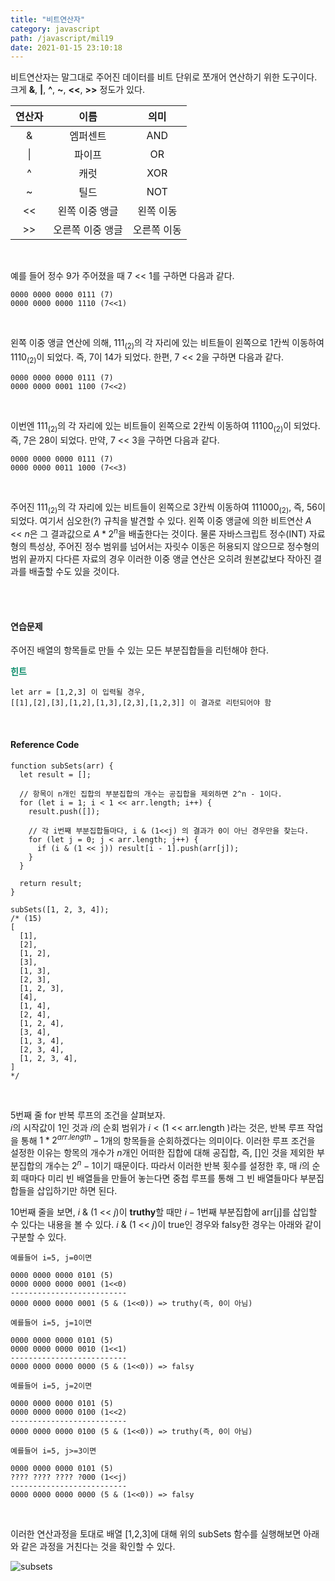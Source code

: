 ```yaml
---
title: "비트연산자"
category: javascript
path: /javascript/mil19
date: 2021-01-15 23:10:18
---
```


비트연산자는 말그대로 주어진 데이터를 비트 단위로 쪼개어 연산하기 위한 도구이다. 크게 **&**, **|**, **^**, **~**, **<<**, **>>** 정도가 있다.

| 연산자 |       이름       |    의미     |
| :----: | :--------------: | :---------: |
|   &    |     엠퍼센트     |     AND     |
|   \|   |      파이프      |     OR      |
|   ^    |       캐럿       |     XOR     |
|   ~    |       틸드       |     NOT     |
|   <<   |  왼쪽 이중 앵글  |  왼쪽 이동  |
|   >>   | 오른쪽 이중 앵글 | 오른쪽 이동 |

<br />

예를 들어 정수 9가 주어졌을 때 7 << 1를 구하면 다음과 같다.

```
0000 0000 0000 0111 (7)
0000 0000 0000 1110 (7<<1)
```

<br />

왼쪽 이중 앵글 연산에 의해, 111$_{(2)}$의 각 자리에 있는 비트들이 왼쪽으로 1칸씩 이동하여 1110$_{(2)}$이 되었다. 즉, 7이 14가 되었다. 한편, 7 << 2을 구하면 다음과 같다.

```
0000 0000 0000 0111 (7)
0000 0000 0001 1100 (7<<2)
```

<br />

이번엔 111$_{(2)}$의 각 자리에 있는 비트들이 왼쪽으로 2칸씩 이동하여 11100$_{(2)}$이 되었다. 즉, 7은 28이 되었다. 만약, 7 << 3을 구하면 다음과 같다.

```
0000 0000 0000 0111 (7)
0000 0000 0011 1000 (7<<3)
```

<br />

주어진 111$_{(2)}$의 각 자리에 있는 비트들이 왼쪽으로 3칸씩 이동하여 111000$_{(2)}$, 즉, 56이 되었다. 여기서 심오한(?) 규칙을 발견할 수 있다. 왼쪽 이중 앵글에 의한 비트연산 $A$ << $n$은 그 결과값으로 $A * 2{^n}$을 배출한다는 것이다. 물론 자바스크립트 정수(INT) 자료형의 특성상, 주어진 정수 범위를 넘어서는 자릿수 이동은 허용되지 않으므로 정수형의 범위 끝까지 다다른 자료의 경우 이러한 이중 앵글 연산은 오히려 원본값보다 작아진 결과를 배출할 수도 있을 것이다.

<br />
<br />

#### 연습문제

주어진 배열의 항목들로 만들 수 있는 모든 부분집합들을 리턴해야 한다.

<span style="color:#088A68">**힌트** </span>

```
let arr = [1,2,3] 이 입력될 경우,
[[1],[2],[3],[1,2],[1,3],[2,3],[1,2,3]] 이 결과로 리턴되어야 함
```

<br>

#### Reference Code

```jsx{numberLines: true}
function subSets(arr) {
  let result = [];

  // 항목이 n개인 집합의 부분집합의 개수는 공집합을 제외하면 2^n - 1이다.
  for (let i = 1; i < 1 << arr.length; i++) {
    result.push([]);

    // 각 i번째 부분집합들마다, i & (1<<j) 의 결과가 0이 아닌 경우만을 찾는다.
    for (let j = 0; j < arr.length; j++) {
      if (i & (1 << j)) result[i - 1].push(arr[j]);
    }
  }

  return result;
}

subSets([1, 2, 3, 4]);
/* (15)
[
  [1],
  [2],
  [1, 2],
  [3],
  [1, 3],
  [2, 3],
  [1, 2, 3],
  [4],
  [1, 4],
  [2, 4],
  [1, 2, 4],
  [3, 4],
  [1, 3, 4],
  [2, 3, 4],
  [1, 2, 3, 4],
]
*/
```

<br />

5번째 줄 for 반복 루프의 조건을 살펴보자.  
$i$의 시작값이 1인 것과 $i$의 순회 범위가 $i < (1$ << arr.length $)$라는 것은, 반복 루프 작업을 통해 $1 * {2^{arr.length}} - 1$개의 항목들을 순회하겠다는 의미이다. 이러한 루프 조건을 설정한 이유는 항목의 개수가 $n$개인 어떠한 집합에 대해 공집합, 즉, []인 것을 제외한 부분집합의 개수는 ${2^n} - 1$이기 때문이다. 따라서 이러한 반복 횟수를 설정한 후, 매 $i$의 순회 때마다 미리 빈 배열들을 만들어 놓는다면 중첩 루프를 통해 그 빈 배열들마다 부분집합들을 삽입하기만 하면 된다.

10번째 줄을 보면, $i$ & ($1$ << $j$)이 **truthy**할 때만 $i-1$번째 부분집합에 arr[j]를 삽입할 수 있다는 내용을 볼 수 있다. $i$ & ($1$ << $j$)이 true인 경우와 falsy한 경우는 아래와 같이 구분할 수 있다.

```
예를들어 i=5, j=0이면

0000 0000 0000 0101 (5)
0000 0000 0000 0001 (1<<0)
--------------------------
0000 0000 0000 0001 (5 & (1<<0)) => truthy(즉, 0이 아님)
```

```
예를들어 i=5, j=1이면

0000 0000 0000 0101 (5)
0000 0000 0000 0010 (1<<1)
--------------------------
0000 0000 0000 0000 (5 & (1<<0)) => falsy
```

```
예를들어 i=5, j=2이면

0000 0000 0000 0101 (5)
0000 0000 0000 0100 (1<<2)
--------------------------
0000 0000 0000 0100 (5 & (1<<0)) => truthy(즉, 0이 아님)
```

```
예를들어 i=5, j>=3이면

0000 0000 0000 0101 (5)
???? ???? ???? ?000 (1<<j)
--------------------------
0000 0000 0000 0000 (5 & (1<<0)) => falsy
```

<br />

이러한 연산과정을 토대로 배열 [1,2,3]에 대해 위의 subSets 함수를 실행해보면 아래와 같은 과정을 거친다는 것을 확인할 수 있다.

![subsets](https://user-images.githubusercontent.com/67884699/105569757-cdd21f00-5d87-11eb-908c-7f29e6433f4e.jpg)

